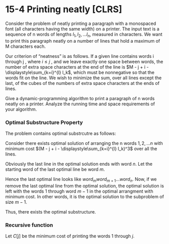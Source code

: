 # 15-4 Printing neatly [CLRS] 

Consider the problem of neatly printing a paragraph with a monospaced font (all characters having the same width) on a printer. The input text is a sequence of n words of lengths $l_1, l_2, \dots l_n$, measured in characters. We want to print this paragraph neatly on a number of lines that hold a maximum of M characters each. 

Our criterion of “neatness” is as follows. If a given line contains words i through j , where $i \leq j$ , and we leave exactly one space between words, the number of extra space characters at the end of the line is $M - j + i - \displaystyle\sum_{k=i}^{l} l_k$, which must be nonnegative so that the words fit on the line. We wish to minimize the sum, over all lines except the last, of the cubes of the numbers of extra space characters at the ends of lines. 

Give a dynamic-programming algorithm to print a paragraph of n words neatly on a printer. Analyze the running time and space requirements of your algorithm.


### Optimal Substructure Property
The problem contains optimal substrcutre as follows:

Consider there exists optimal solution of arranging the n words $1, 2, \dots n$   with minimum cost $(M - j + i - \displaystyle\sum_{k=i}^{l} l_k)^3$ over all the lines.

Obviously the last line in the optimal solution ends with word $n$. Let the starting word of the last optimal line be word $m$.

Hence the last optimal line looks like $word_m word_{m+1} \dots word_n$.
Now, if we remove the last optimal line from the optimal solution, the optimal solution is left with the words $1$ through word $m-1$ in the optimal arrangment with minimum cost. In other words, it is the optimal solution to the subproblem of size $m-1$.

Thus, there exists the optimal substructure. 

### Recursive function

Let $C[j]$ be the minimum cost of printing the words $1$ through $j$.  




